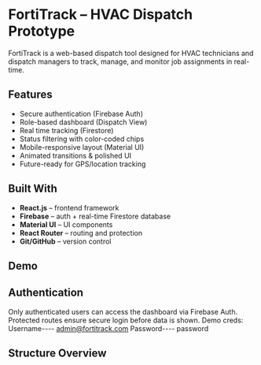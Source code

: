 # FortiTrack – HVAC Dispatch Prototype

FortiTrack is a web-based dispatch tool designed for HVAC technicians and dispatch managers to track, manage, and monitor job assignments in real-time.

## Features

- Secure authentication (Firebase Auth)
- Role-based dashboard (Dispatch View)
- Real time tracking (Firestore)
- Status filtering with color-coded chips
- Mobile-responsive layout (Material UI)
- Animated transitions & polished UI
- Future-ready for GPS/location tracking

## Built With

- **React.js** – frontend framework
- **Firebase** – auth + real-time Firestore database
- **Material UI** – UI components
- **React Router** – routing and protection
- **Git/GitHub** – version control

## Demo



## Authentication

Only authenticated users can access the dashboard via Firebase Auth. Protected routes ensure secure login before data is shown. 
Demo creds: Username---- admin@fortitrack.com      Password---- password

## Structure Overview
